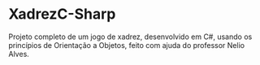 # XadrezC-Sharp
Projeto completo de um jogo de xadrez, desenvolvido em C#, usando os princípios de Orientação a Objetos, feito com ajuda do professor Nelio Alves.
